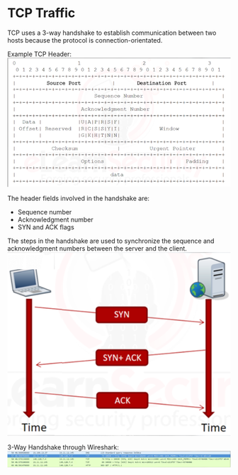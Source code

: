 # TCP Traffic

TCP uses a 3-way handshake to establish communication between two hosts because the protocol is connection-orientated. 

Example TCP Header:
![Alt text](image-10.png)

The header fields involved in the handshake are:
- Sequence number
- Acknowledgment number
- SYN and ACK flags

The steps in the handshake are used to synchronize the sequence and acknowledgment numbers between the server and the client. 
![Alt text](image-11.png)

3-Way Handshake through Wireshark: 
![Alt text](image-12.png)
